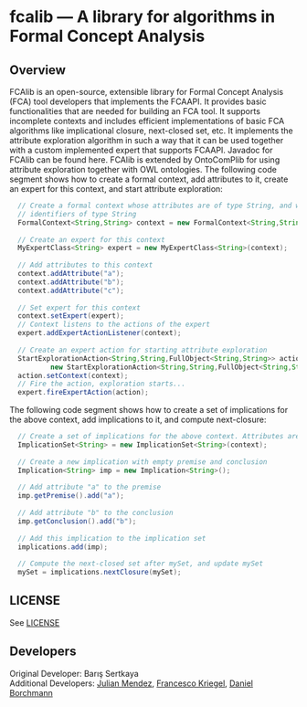 fcalib — A library for algorithms in Formal Concept Analysis
============================================================

Overview
--------

FCAlib is an open-source, extensible library for Formal Concept Analysis (FCA)
tool developers that implements the FCAAPI. It provides basic functionalities
that are needed for building an FCA tool. It supports incomplete contexts and
includes efficient implementations of basic FCA algorithms like implicational
closure, next-closed set, etc. It implements the attribute exploration
algorithm in such a way that it can be used together with a custom implemented
expert that supports FCAAPI.  Javadoc for FCAlib can be found here. FCAlib is
extended by OntoComPlib for using attribute exploration together with OWL
ontologies. The following code segment shows how to create a formal context,
add attributes to it, create an expert for this context, and start attribute
exploration:

```java
  // Create a formal context whose attributes are of type String, and whose objects have
  // identifiers of type String
  FormalContext<String,String> context = new FormalContext<String,String>();
  
  // Create an expert for this context
  MyExpertClass<String> expert = new MyExpertClass<String>(context);
        
  // Add attributes to this context
  context.addAttribute("a");
  context.addAttribute("b");
  context.addAttribute("c");
        
  // Set expert for this context
  context.setExpert(expert);
  // Context listens to the actions of the expert
  expert.addExpertActionListener(context);
        
  // Create an expert action for starting attribute exploration           
  StartExplorationAction<String,String,FullObject<String,String>> action = 
          new StartExplorationAction<String,String,FullObject<String,String>>();
  action.setContext(context);
  // Fire the action, exploration starts...
  expert.fireExpertAction(action);
```

The following code segment shows how to create a set of implications for the
above context, add implications to it, and compute next-closure:

```java
  // Create a set of implications for the above context. Attributes are of type String
  ImplicationSet<String> = new ImplicationSet<String>(context);
          
  // Create a new implication with empty premise and conclusion
  Implication<String> imp = new Implication<String>();
          
  // Add attribute "a" to the premise
  imp.getPremise().add("a");
          
  // Add attribute "b" to the conclusion
  imp.getConclusion().add("b");
          
  // Add this implication to the implication set
  implications.add(imp);
          
  // Compute the next-closed set after mySet, and update mySet
  mySet = implications.nextClosure(mySet);
```

LICENSE
-------

See [LICENSE](LICENSE)

Developers
----------

Original Developer: Barış Sertkaya  
Additional Developers: [Julian Mendez](http://github.com/julianmendez), [Francesco Kriegel](http://github.com/francesco-kriegel), [Daniel Borchmann](http://github.com/exot)

